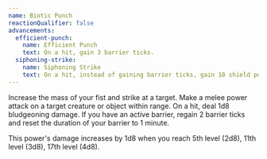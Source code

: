 ```yaml
---
name: Biotic Punch
reactionQualifier: false
advancements:
  efficient-punch:
    name: Efficient Punch
    text: On a hit, gain 3 barrier ticks.
  siphoning-strike:
    name: Siphoning Strike
    text: On a hit, instead of gaining barrier ticks, gain 10 shield points.
---
```

Increase the mass of your fist and strike at a target. Make a melee power attack on a target creature or object within range.
On a hit, deal 1d8 bludgeoning damage. If you have an active barrier, regain 2 barrier ticks and reset the duration of
your barrier to 1 minute.

This power's damage increases by 1d8 when you reach 5th level (2d8), 11th level (3d8), 17th level (4d8).
